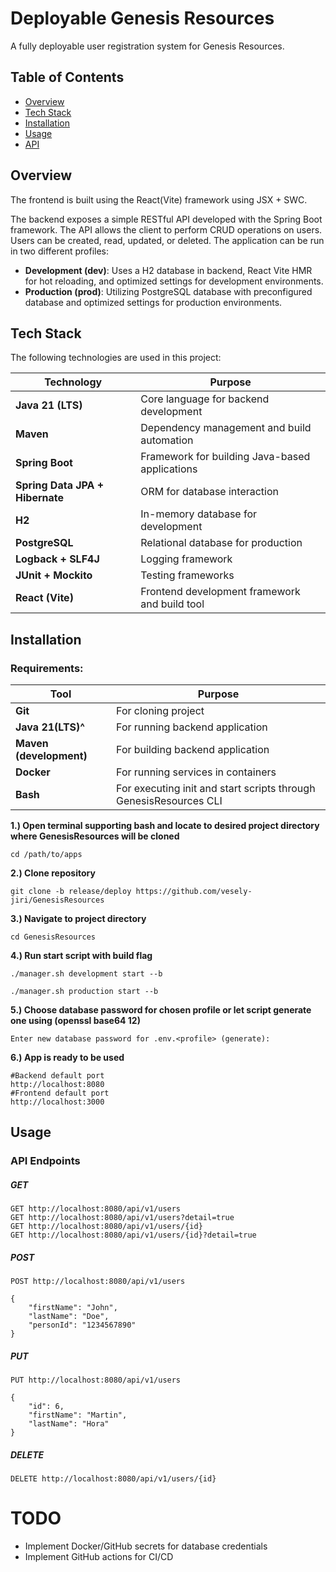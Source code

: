 # Deployable Genesis Resources

A fully deployable user registration system for Genesis Resources.

## Table of Contents

- [Overview](#overview)
- [Tech Stack](#tech-stack)
- [Installation](#installation)
- [Usage](#usage)
- [API](#api)

## Overview

The frontend is built using the React(Vite) framework using JSX + SWC.

The backend exposes a simple RESTful API developed with the Spring Boot framework. The API allows the client to perform CRUD operations on users. Users can be created, read, updated, or deleted.
The application can be run in two different profiles:

- **Development (dev)**: Uses a H2 database in backend, React Vite HMR for hot reloading, and optimized settings for development environments. 
- **Production (prod)**: Utilizing PostgreSQL database with preconfigured database and optimized settings for production environments.

## Tech Stack

The following technologies are used in this project:

| **Technology**                | **Purpose**                                   |
|-------------------------------|-----------------------------------------------|
| **Java 21 (LTS)**              | Core language for backend development         |
| **Maven**                      | Dependency management and build automation    |
| **Spring Boot**                | Framework for building Java-based applications|
| **Spring Data JPA + Hibernate**| ORM for database interaction                  |
| **H2**                         | In-memory database for development            |
| **PostgreSQL**                 | Relational database for production            |
| **Logback + SLF4J**            | Logging framework                             |
| **JUnit + Mockito**            | Testing frameworks                            |
| **React (Vite)**               | Frontend development framework and build tool |


## Installation

### Requirements:

| **Tool**                   | **Purpose**                                   |
|----------------------------|-----------------------------------------------|
| **Git**                     | For cloning project                          |
| **Java 21(LTS)^**           | For running backend application              |
| **Maven (development)**     | For building backend application             |
| **Docker**                  | For running services in containers           |
| **Bash**                    | For executing init and start scripts through GenesisResources CLI |

**1.) Open terminal supporting bash and locate to desired project directory where GenesisResources will be cloned**
```
cd /path/to/apps
```

**2.) Clone repository**
```
git clone -b release/deploy https://github.com/vesely-jiri/GenesisResources
```

**3.) Navigate to project directory**
```
cd GenesisResources
```

**4.) Run start script with build flag**
```
./manager.sh development start --b
```
```
./manager.sh production start --b
```

**5.) Choose database password for chosen profile or let script generate one using (openssl base64 12)**
```
Enter new database password for .env.<profile> (generate):
```

**6.) App is ready to be used**
```
#Backend default port
http://localhost:8080
#Frontend default port
http://localhost:3000
```

## Usage

### API Endpoints

##### GET

```
GET http://localhost:8080/api/v1/users
GET http://localhost:8080/api/v1/users?detail=true
GET http://localhost:8080/api/v1/users/{id}
GET http://localhost:8080/api/v1/users/{id}?detail=true
```

##### POST

```
POST http://localhost:8080/api/v1/users
```
```
{
    "firstName": "John",
    "lastName": "Doe",
    "personId": "1234567890"
}
```

##### PUT

```
PUT http://localhost:8080/api/v1/users
```
```
{
    "id": 6,
    "firstName": "Martin",
    "lastName": "Hora"
}
```

##### DELETE

```
DELETE http://localhost:8080/api/v1/users/{id}
```

# TODO
- Implement Docker/GitHub secrets for database credentials
- Implement GitHub actions for CI/CD
